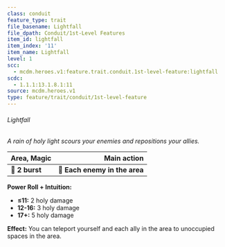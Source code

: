 ```yaml
---
class: conduit
feature_type: trait
file_basename: Lightfall
file_dpath: Conduit/1st-Level Features
item_id: lightfall
item_index: '11'
item_name: Lightfall
level: 1
scc:
  - mcdm.heroes.v1:feature.trait.conduit.1st-level-feature:lightfall
scdc:
  - 1.1.1:13.1.8.1:11
source: mcdm.heroes.v1
type: feature/trait/conduit/1st-level-feature
---
```


###### Lightfall

*A rain of holy light scours your enemies and repositions your allies.*

| **Area, Magic** |               **Main action** |
| --------------- | ----------------------------: |
| **📏 2 burst**  | **🎯 Each enemy in the area** |

**Power Roll + Intuition:**

- **≤11:** 2 holy damage
- **12-16:** 3 holy damage
- **17+:** 5 holy damage

**Effect:** You can teleport yourself and each ally in the area to unoccupied spaces in the area.
